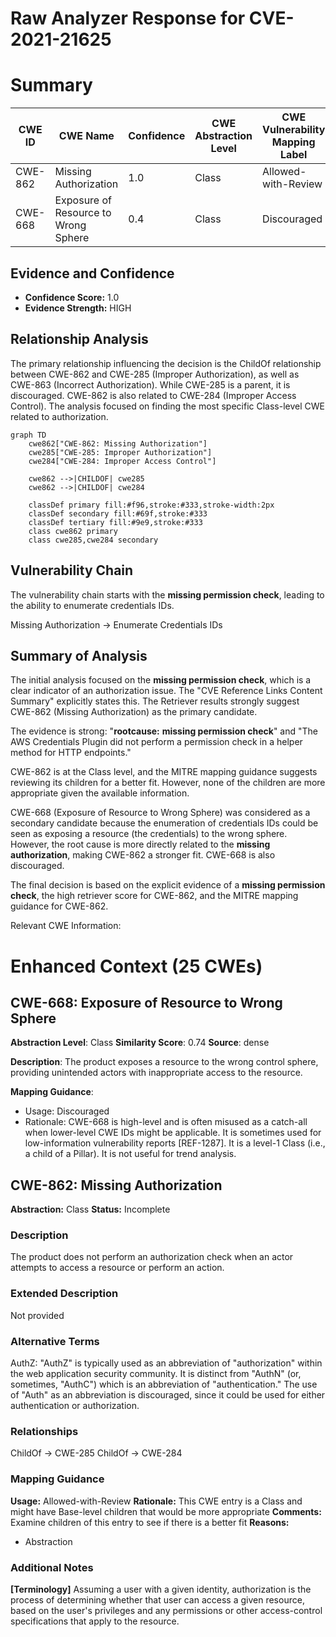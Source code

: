 # Raw Analyzer Response for CVE-2021-21625

# Summary
| CWE ID | CWE Name | Confidence | CWE Abstraction Level | CWE Vulnerability Mapping Label | CWE-Vulnerability Mapping Notes |
|---|---|---|---|---|---|
| CWE-862 | Missing Authorization | 1.0 | Class | Allowed-with-Review | Primary CWE |
| CWE-668 | Exposure of Resource to Wrong Sphere | 0.4 | Class | Discouraged | Secondary Candidate |

## Evidence and Confidence

*   **Confidence Score:** 1.0
*   **Evidence Strength:** HIGH

## Relationship Analysis
The primary relationship influencing the decision is the ChildOf relationship between CWE-862 and CWE-285 (Improper Authorization), as well as CWE-863 (Incorrect Authorization). While CWE-285 is a parent, it is discouraged. CWE-862 is also related to CWE-284 (Improper Access Control). The analysis focused on finding the most specific Class-level CWE related to authorization.

```mermaid
graph TD
    cwe862["CWE-862: Missing Authorization"]
    cwe285["CWE-285: Improper Authorization"]
    cwe284["CWE-284: Improper Access Control"]
    
    cwe862 -->|CHILDOF| cwe285
    cwe862 -->|CHILDOF| cwe284
    
    classDef primary fill:#f96,stroke:#333,stroke-width:2px
    classDef secondary fill:#69f,stroke:#333
    classDef tertiary fill:#9e9,stroke:#333
    class cwe862 primary
    class cwe285,cwe284 secondary
```

## Vulnerability Chain
The vulnerability chain starts with the **missing permission check**, leading to the ability to enumerate credentials IDs.

Missing Authorization -> Enumerate Credentials IDs

## Summary of Analysis
The initial analysis focused on the **missing permission check**, which is a clear indicator of an authorization issue. The "CVE Reference Links Content Summary" explicitly states this. The Retriever results strongly suggest CWE-862 (Missing Authorization) as the primary candidate.

The evidence is strong: "**rootcause:** **missing permission check**" and "The AWS Credentials Plugin did not perform a permission check in a helper method for HTTP endpoints."

CWE-862 is at the Class level, and the MITRE mapping guidance suggests reviewing its children for a better fit. However, none of the children are more appropriate given the available information.

CWE-668 (Exposure of Resource to Wrong Sphere) was considered as a secondary candidate because the enumeration of credentials IDs could be seen as exposing a resource (the credentials) to the wrong sphere. However, the root cause is more directly related to the **missing authorization**, making CWE-862 a stronger fit. CWE-668 is also discouraged.

The final decision is based on the explicit evidence of a **missing permission check**, the high retriever score for CWE-862, and the MITRE mapping guidance for CWE-862.

Relevant CWE Information:

# Enhanced Context (25 CWEs)

## CWE-668: Exposure of Resource to Wrong Sphere
**Abstraction Level**: Class
**Similarity Score**: 0.74
**Source**: dense

**Description**:
The product exposes a resource to the wrong control sphere, providing unintended actors with inappropriate access to the resource.

**Mapping Guidance**:
- Usage: Discouraged
- Rationale: CWE-668 is high-level and is often misused as a catch-all when lower-level CWE IDs might be applicable. It is sometimes used for low-information vulnerability reports [REF-1287]. It is a level-1 Class (i.e., a child of a Pillar). It is not useful for trend analysis.

## CWE-862: Missing Authorization
**Abstraction:** Class
**Status:** Incomplete

### Description
The product does not perform an authorization check when an actor attempts to access a resource or perform an action.

### Extended Description
Not provided

### Alternative Terms
AuthZ: "AuthZ" is typically used as an abbreviation of "authorization" within the web application security community. It is distinct from "AuthN" (or, sometimes, "AuthC") which is an abbreviation of "authentication." The use of "Auth" as an abbreviation is discouraged, since it could be used for either authentication or authorization.

### Relationships
ChildOf -> CWE-285
ChildOf -> CWE-284

### Mapping Guidance
**Usage:** Allowed-with-Review
**Rationale:** This CWE entry is a Class and might have Base-level children that would be more appropriate
**Comments:** Examine children of this entry to see if there is a better fit
**Reasons:**
- Abstraction

### Additional Notes
**[Terminology]** Assuming a user with a given identity, authorization is the process of determining whether that user can access a given resource, based on the user's privileges and any permissions or other access-control specifications that apply to the resource.